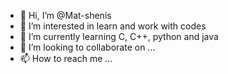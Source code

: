 - 👋 Hi, I’m @Mat-shenis
- 👀 I’m interested in learn and work with codes 
- 🌱 I’m currently learning C, C++, python and java
- 💞️ I’m looking to collaborate on ...
- 📫 How to reach me ...

<!---
Mat-shenis/Mat-shenis is a ✨ special ✨ repository because its `README.md` (this file) appears on your GitHub profile.
You can click the Preview link to take a look at your changes.
--->
